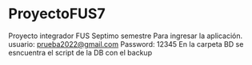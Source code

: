 # ProyectoFUS7
Proyecto integrador FUS Septimo semestre
Para ingresar la aplicación.
usuario: prueba2022@gmail.com
Password: 12345
En la carpeta BD se esncuentra el script de la DB con el backup 

